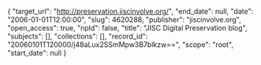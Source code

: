 {
  "target_url": "http://preservation.jiscinvolve.org/", 
  "end_date": null, 
  "date": "2006-01-01T12:00:00", 
  "slug": 4620288, 
  "publisher": "jiscinvolve.org", 
  "open_access": true, 
  "npld": false, 
  "title": "JISC Digital Preservation blog", 
  "subjects": [], 
  "collections": [], 
  "record_id": "20060101T120000/j48aLux2SSmMpw3B7blkzw==", 
  "scope": "root", 
  "start_date": null
}

